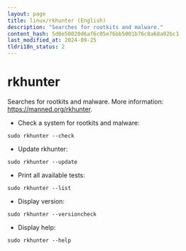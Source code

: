 ```yaml
---
layout: page
title: linux/rkhunter (English)
description: "Searches for rootkits and malware."
content_hash: 5d0e50020d6af6c05e76bb5001b76c8a68a02bc1
last_modified_at: 2024-09-25
tldri18n_status: 2
---
```

# rkhunter

Searches for rootkits and malware.
More information: <https://manned.org/rkhunter>.

- Check a system for rootkits and malware:

`sudo rkhunter --check`

- Update rkhunter:

`sudo rkhunter --update`

- Print all available tests:

`sudo rkhunter --list`

- Display version:

`sudo rkhunter --versioncheck`

- Display help:

`sudo rkhunter --help`
